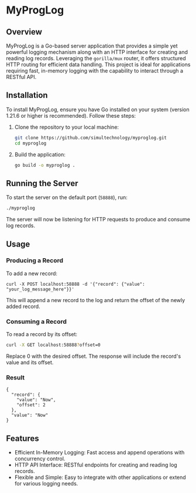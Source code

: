 # MyProgLog

## Overview

MyProgLog is a Go-based server application that provides a simple yet powerful logging mechanism along with an HTTP interface for creating and reading log records. Leveraging the `gorilla/mux` router, it offers structured HTTP routing for efficient data handling. This project is ideal for applications requiring fast, in-memory logging with the capability to interact through a RESTful API.

## Installation

To install MyProgLog, ensure you have Go installed on your system (version 1.21.6 or higher is recommended). Follow these steps:

1. Clone the repository to your local machine:

    ```bash
    git clone https://github.com/simultechnology/myproglog.git
    cd myproglog
    ```

2. Build the application:

    ```bash
    go build -o myproglog .
    ```

## Running the Server

To start the server on the default port (`58888`), run:

```bash
./myproglog
```

The server will now be listening for HTTP requests to produce and consume log records.


## Usage

### Producing a Record

To add a new record:

```
curl -X POST localhost:58888 -d '{"record": {"value": "your_log_message_here"}}'
```

This will append a new record to the log and return the offset of the newly added record.

### Consuming a Record

To read a record by its offset:

```bash
curl -X GET localhost:58888?offset=0
```
Replace 0 with the desired offset. The response will include the record's value and its offset.

### Result

```
{
  "record": {
    "value": "Now",
    "offset": 2
  },
  "value": "Now"
}
```

## Features

- Efficient In-Memory Logging: Fast access and append operations with concurrency control.
- HTTP API Interface: RESTful endpoints for creating and reading log records.
- Flexible and Simple: Easy to integrate with other applications or extend for various logging needs.


